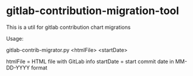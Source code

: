 # gitlab-contribution-migration-tool
This is a util for gitlab contribution chart migrations

Usage:

gitlab-contrib-migrator.py \<htmlFile\> \<startDate\>

htmlFile = HTML file with GitLab info
startDate = start commit date in MM-DD-YYYY format
